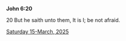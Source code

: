 **John 6:20**

20 But he saith unto them, It is I; be not afraid.

[Saturday 15-March, 2025](https://getbible.net/kjv/John/6/20)

